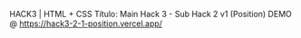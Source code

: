HACK3 | HTML + CSS Título: Main Hack 3 - Sub Hack 2 v1 (Position)
DEMO @ https://hack3-2-1-position.vercel.app/
